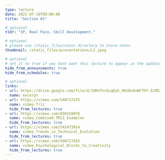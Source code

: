 ```yaml
---
type: lecture
date: 2022-07-19T09:00:00
title: "Section #2"

# optional
tldr: "IP, Real Pain, Skill Development."

# optional
# please use /static_files/notes directory to store notes
thumbnail: /static_files/presentations/L2.jpeg

# optional
# set it to true if you dont want this lecture to appear in the updates section
hide_from_announcments: true
hide_from_schedules: true

# optional
links:
- url: https://drive.google.com/file/d/1UMuTnckLqDyk_kNzDx0vWF7hf-ILRD2h/view?usp=sharing
  name: excerpt
- url: https://vimeo.com/540717475
  name: video_Triz
  hide_from_lectures: true
- url: https://vimeo.com/650159076
  name: video_Combined_TRIZ_Examples
  hide_from_lectures: true
- url: https://vimeo.com/542473914
  name: video_Trends_in_Technical_Evolution
  hide_from_lectures: true
- url: https://vimeo.com/540717435
  name: video_Psychological_Blocks_to_Creativity
  hide_from_lectures: true
---
```


